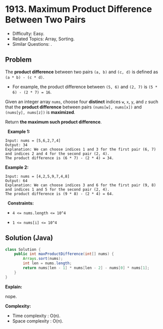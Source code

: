 # 1913. Maximum Product Difference Between Two Pairs

- Difficulty: Easy.
- Related Topics: Array, Sorting.
- Similar Questions: .

## Problem

The **product difference** between two pairs ```(a, b)``` and ```(c, d)``` is defined as ```(a * b) - (c * d)```.


	
- For example, the product difference between ```(5, 6)``` and ```(2, 7)``` is ```(5 * 6) - (2 * 7) = 16```.


Given an integer array ```nums```, choose four **distinct** indices ```w```, ```x```, ```y```, and ```z``` such that the **product difference** between pairs ```(nums[w], nums[x])``` and ```(nums[y], nums[z])``` is **maximized**.

Return **the **maximum** such product difference**.

 
**Example 1:**

```
Input: nums = [5,6,2,7,4]
Output: 34
Explanation: We can choose indices 1 and 3 for the first pair (6, 7) and indices 2 and 4 for the second pair (2, 4).
The product difference is (6 * 7) - (2 * 4) = 34.
```

**Example 2:**

```
Input: nums = [4,2,5,9,7,4,8]
Output: 64
Explanation: We can choose indices 3 and 6 for the first pair (9, 8) and indices 1 and 5 for the second pair (2, 4).
The product difference is (9 * 8) - (2 * 4) = 64.
```

 
**Constraints:**


	
- ```4 <= nums.length <= 10^4```
	
- ```1 <= nums[i] <= 10^4```


## Solution (Java)

```java
class Solution {
    public int maxProductDifference(int[] nums) {
        Arrays.sort(nums);
        int len = nums.length;
        return nums[len - 1] * nums[len - 2] - nums[0] * nums[1];
    }
}
```

**Explain:**

nope.

**Complexity:**

* Time complexity : O(n).
* Space complexity : O(n).
